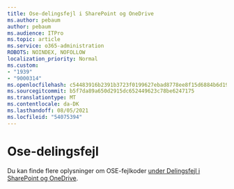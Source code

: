 ```yaml
---
title: Ose-delingsfejl i SharePoint og OneDrive
ms.author: pebaum
author: pebaum
ms.audience: ITPro
ms.topic: article
ms.service: o365-administration
ROBOTS: NOINDEX, NOFOLLOW
localization_priority: Normal
ms.custom:
- "1939"
- "9000314"
ms.openlocfilehash: c54483916b2391b3723f0199627ebad8778ee8f15d6884b6d19b1f59f7093918
ms.sourcegitcommit: b5f7da89a650d2915dc652449623c78be6247175
ms.translationtype: MT
ms.contentlocale: da-DK
ms.lasthandoff: 08/05/2021
ms.locfileid: "54075394"
---
```

# <a name="ose-sharing-errors"></a>Ose-delingsfejl

Du kan finde flere oplysninger om OSE-fejlkoder [under Delingsfejl i SharePoint og OneDrive](https://docs.microsoft.com/sharepoint/sharepoint-onedrive-error-message).
